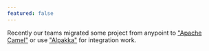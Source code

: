 ```yaml
---
featured: false
---
```


Recently our teams migrated some project from anypoint to ["Apache Camel"](/tools/apache-camel.html) or use ["Alpakka"](/tools/alpakka.html) for integration work. 